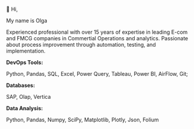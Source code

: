 👋 Hi, 

My name is Olga

Experienced professional with over 15 years of expertise in leading E-com and FMCG companies in Commertial Operations and analytics. Passionate about process improvement through automation, testing, and implementation. 

**DevOps Tools:**

Python, Pandas, SQL, Excel, Power Query, Tableau, Power BI, AirFlow, Git;

**Databases:**

SAP, Olap, Vertica

**Data Analysis:**

Python, Pandas, Numpy, SciPy, Matplotlib, Plotly, Json, Folium
